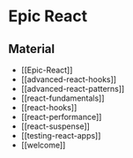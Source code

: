 # Epic React

## Material

- [[Epic-React]]
- [[advanced-react-hooks]]
- [[advanced-react-patterns]]
- [[react-fundamentals]]
- [[react-hooks]]
- [[react-performance]]
- [[react-suspense]]
- [[testing-react-apps]]
- [[welcome]]

